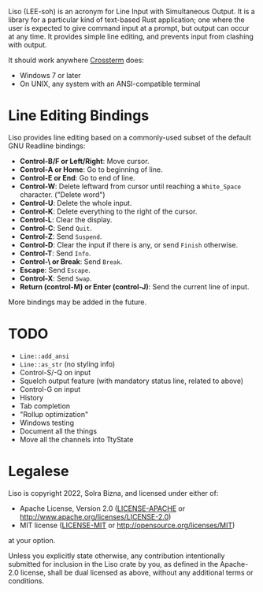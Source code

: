 Liso (LEE-soh) is an acronym for Line Input with Simultaneous Output. It is a library for a particular kind of text-based Rust application; one where the user is expected to give command input at a prompt, but output can occur at any time. It provides simple line editing, and prevents input from clashing with output.

It should work anywhere [Crossterm](https://crates.io/crates/crossterm) does:

- Windows 7 or later
- On UNIX, any system with an ANSI-compatible terminal

# Line Editing Bindings

Liso provides line editing based on a commonly-used subset of the default GNU Readline bindings:

- **Control-B/F or Left/Right**: Move cursor.
- **Control-A or Home**: Go to beginning of line.
- **Control-E or End**: Go to end of line.
- **Control-W**: Delete leftward from cursor until reaching a `White_Space` character. ("Delete word")
- **Control-U**: Delete the whole input.
- **Control-K**: Delete everything to the right of the cursor.
- **Control-L**: Clear the display.
- **Control-C**: Send `Quit`.
- **Control-Z**: Send `Suspend`.
- **Control-D**: Clear the input if there is any, or send `Finish` otherwise.
- **Control-T**: Send `Info`.
- **Control-\\ or Break**: Send `Break`.
- **Escape**: Send `Escape`.
- **Control-X**: Send `Swap`.
- **Return (control-M) or Enter (control-J)**: Send the current line of input.

More bindings may be added in the future.

# TODO

- `Line::add_ansi`
- `Line::as_str` (no styling info)
- Control-S/-Q on input
- Squelch output feature (with mandatory status line, related to above)
- Control-G on input
- History
- Tab completion
- "Rollup optimization"
- Windows testing
- Document all the things
- Move all the channels into TtyState

# Legalese

Liso is copyright 2022, Solra Bizna, and licensed under either of:

 * Apache License, Version 2.0
   ([LICENSE-APACHE](LICENSE-APACHE) or
   <http://www.apache.org/licenses/LICENSE-2.0>)
 * MIT license
   ([LICENSE-MIT](LICENSE-MIT) or <http://opensource.org/licenses/MIT>)

at your option.

Unless you explicitly state otherwise, any contribution intentionally
submitted for inclusion in the Liso crate by you, as defined
in the Apache-2.0 license, shall be dual licensed as above, without any
additional terms or conditions.
